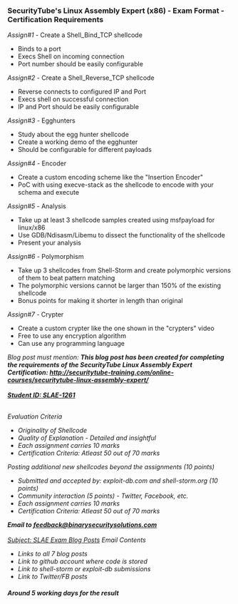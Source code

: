 <h3>SecurityTube's Linux Assembly Expert (x86) - Exam Format - Certification Requirements</h3>

<i>Assign#1</i> - Create a Shell_Bind_TCP shellcode
<ul>
	<li>Binds to a port</li>
	<li>Execs Shell on incoming connection</li>
	<li>Port number should be easily configurable</li>
</ul>
<i>Assign#2</i> - Create a Shell_Reverse_TCP shellcode
<ul>
	<li>Reverse connects to configured IP and Port</li>
	<li>Execs shell on successful connection</li>
	<li>IP and Port should be easily configurable</li>
</ul>
<i>Assign#3</i> - Egghunters

<ul>
	<li>Study about the egg hunter shellcode</li>
	<li>Create a working demo of the egghunter</li>
	<li>Should be configurable for different payloads</li>
</ul>
<i>Assign#4</i> - Encoder
<ul>
	<li>Create a custom encoding scheme like the "Insertion Encoder"</li>
	<li>PoC with using execve-stack as the shellcode to encode with your schema and execute</li>
</ul>
<i>Assign#5</i> - Analysis
<ul>
	<li>Take up at least 3 shellcode samples created using msfpayload for linux/x86</li>
	<li>Use GDB/Ndisasm/Libemu to dissect the functionality of the shellcode</li>
	<li>Present your analysis</li>
</ul>
<i>Assign#6</i> - Polymorphism
<ul>
	<li>Take up 3 shellcodes from Shell-Storm and create polymorphic versions of them to beat pattern matching</li>
	<li>The polymorphic versions cannot be larger than 150% of the existing shellcode</li>
	<li>Bonus points for making it shorter in length than original</li>
</ul>
<i>Assign#7</i> - Crypter
<ul>
	<li>Create a custom crypter like the one shown in the "crypters" video</li>
	<li>Free to use any encryption algorithm</li>
	<li>Can use any programming language</li>
</ul>

<i>Blog post must mention:<i>
<b>This blog post has been created for completing the requirements of the SecurityTube Linux Assembly Expert Certification: http://securitytube-training.com/online-courses/securitytube-linux-assembly-expert/<br><br>
<u>Student ID: SLAE-1261</u></b><br><br>

<i>Evaluation Criteria</i>
<ul>
	<li>Originality of Shellcode</li>
	<li>Quality of Explanation - Detailed and insightful</li>
	<li>Each assignment carries 10 marks</li>
	<li>Certification Criteria: Atleast 50 out of 70 marks</li>
</ul>

<i>Posting additional new shellcodes beyond the assignments (10 points)</i>
<ul>
	<li>Submitted and accepted by: exploit-db.com and shell-storm.org (10 points)</li>
	<li>Community interaction (5 points) - Twitter, Facebook, etc.</li>
	<li>Each assignment carries 10 marks</li>
	<li>Certification Criteria: Atleast 50 out of 70 marks</li>
</ul>

<b>Email to feedback@binarysecuritysolutions.com</b><br><br>
<u>Subject: SLAE Exam Blog Posts</u>
<i>Email Contents</i>
<ul>
	<li>Links to all 7 blog posts</li>
	<li>Link to github account where code is stored</li>
	<li>Link to shell-storm or exploit-db submissions</li>
	<li>Link to Twitter/FB posts</li>
</ul>

<h4>Around 5 working days for the result</h4>
